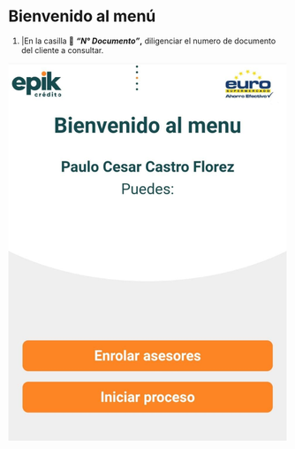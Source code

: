 # Bienvenido al menú

1. \|En la casilla 🔡 _**“N° Documento”**_**,** diligenciar el numero de documento del cliente a consultar.

![](../../.gitbook/assets/whatsapp-image-2021-08-24-at-11.35.35-am-2-.jpeg)

